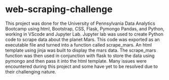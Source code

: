 # web-scraping-challenge

This project was done for the University of Pennsylvania Data Analytics Bootcamp using html, Bootstrap, CSS, Flask, Pymongo Pandas, and Python, working in VScode and Jupyter Lab. Jupyter lab was used to create Python code to scrape data about the planet Mars. This code was exported as an executable file and turned into a function called scrape_mars. An html template using jinja was built to display the mars data. The scrape_mars function was then used in conjunction with flask to store the data using pymongo and then pass it into the html template. Many issues were encountered during this project and some have yet to be resolved due to their challenging nature.  
